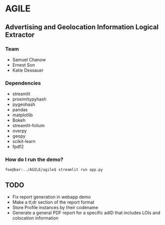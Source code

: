 # AGILE

## Advertising and Geolocation Information Logical Extractor

### Team

- Samuel Chanow
- Ernest Son
- Katie Dessauer

### Dependencies

- streamlit
- proximitypyhash
- pygeohash
- pandas
- matplotlib
- Bokeh
- streamlit-folium
- overpy
- geopy
- scikit-learn
- fpdf2

### How do I run the demo?

```console
foo@bar:../AGILE/agile$ streamlit run app.py
```

## TODO

- Fix report generation in webapp demo
- Make a tl;dr section of the report format
- Store Profile instances by their codename
- Generate a general PDF report for a specific adID that includes LOIs and
  colocation information

